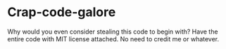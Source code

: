 # Crap-code-galore
Why would you even consider stealing this code to begin with? Have the entire code with MIT license attached. No need to credit me or whatever.
